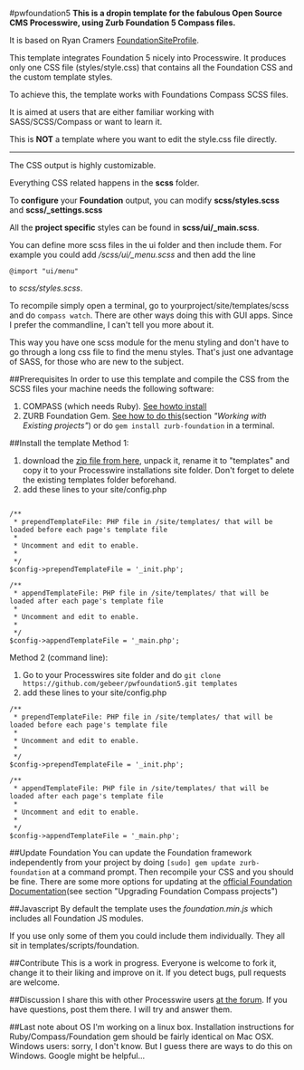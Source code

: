 #pwfoundation5
**This is a dropin template for the fabulous Open Source CMS Processwire, using Zurb Foundation 5 Compass files.**

It is based on Ryan Cramers [FoundationSiteProfile](https://github.com/ryancramerdesign/FoundationSiteProfile).

This template integrates Foundation 5 nicely into Processwire. It produces only one CSS file (styles/style.css) that contains all the Foundation CSS and the custom template styles.

To achieve this, the template works with Foundations Compass SCSS files.

It is aimed at users that are either familiar working with SASS/SCSS/Compass or want to learn it.

This is __NOT__ a template where you want to edit the style.css file directly.

---

The CSS output is highly customizable.

Everything CSS related happens in the **scss** folder.

To **configure** your **Foundation** output, you can modify **scss/styles.scss** and **scss/_settings.scss**

All the **project specific** styles can be found in **scss/ui/_main.scss**.

You can define more scss files in the ui folder and then include them.
For example you could add */scss/ui/_menu.scss* and then add the line

```@import "ui/menu"```

to *scss/styles.scss*.

To recompile simply open a terminal, go to yourproject/site/templates/scss and do `compass watch`.
There are other ways doing this with GUI apps. Since I prefer the commandline, I can't tell you more about it.

This way you have one scss module for the menu styling and don't have to go through a long css file to find the menu styles. That's just one advantage of SASS, for those who are new to the subject.

##Prerequisites
In order to use this template and compile the CSS from the SCSS files your machine needs the following software:
1. COMPASS (which needs Ruby). [See howto install](http://compass-style.org/install/)
2. ZURB Foundation Gem. [See how to do this](http://foundation.zurb.com/docs/v/4.3.2/sass.html)(section *"Working with Existing projects"*) or do `gem install zurb-foundation` in a terminal.

##Install the template
Method 1:

1. download the [zip file from here](https://github.com/gebeer/pwfoundation5/archive/master.zip), unpack it, rename it to "templates" and copy it to your Processwire installations site folder. Don't forget to delete the existing templates folder beforehand.
2. add these lines to your site/config.php

```

/**
 * prependTemplateFile: PHP file in /site/templates/ that will be loaded before each page's template file
 *
 * Uncomment and edit to enable.
 *
 */
$config->prependTemplateFile = '_init.php';

/**
 * appendTemplateFile: PHP file in /site/templates/ that will be loaded after each page's template file
 *
 * Uncomment and edit to enable.
 *
 */
$config->appendTemplateFile = '_main.php';

```

Method 2 (command line):

1. Go to your Processwires site folder and do `git clone https://github.com/gebeer/pwfoundation5.git templates`
2. add these lines to your site/config.php

```
/**
 * prependTemplateFile: PHP file in /site/templates/ that will be loaded before each page's template file
 *
 * Uncomment and edit to enable.
 *
 */
$config->prependTemplateFile = '_init.php';

/**
 * appendTemplateFile: PHP file in /site/templates/ that will be loaded after each page's template file
 *
 * Uncomment and edit to enable.
 *
 */
$config->appendTemplateFile = '_main.php';
```

##Update Foundation
You can update the Foundation framework independently from your project by doing `[sudo] gem update zurb-foundation` at a command prompt. Then recompile your CSS and you should be fine.
There are some more options for updating at the [official Foundation Documentation](http://foundation.zurb.com/docs/v/4.3.2/sass.html)(see section "Upgrading Foundation Compass projects")


##Javascript
By default the template uses the *foundation.min.js* which includes all Foundation JS modules.

If you use only some of them you could include them individually. They all sit in templates/scripts/foundation.


##Contribute
This is a work in progress.
Everyone is welcome to fork it, change it to their liking and improve on it.
If you detect bugs, pull requests are welcome.

##Discussion
I share this with other Processwire users [at the forum](http://processwire.com/talk/topic/5293-zurb-foundation-5-profiles/#entry51707). If you have questions, post them there. I will try and answer them.

##Last note about OS
I'm working on a linux box. Installation instructions for Ruby/Compass/Foundation gem should be fairly identical on Mac OSX. Windows users: sorry, I don't know. But I guess there are ways to do this on Windows. Google might be helpful...
